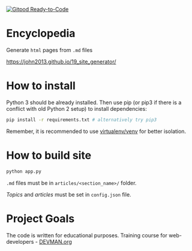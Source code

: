 [![Gitpod Ready-to-Code](https://img.shields.io/badge/Gitpod-Ready--to--Code-blue?logo=gitpod)](https://gitpod.io/#https://github.com/devmanorg/19_site_generator) 

# Encyclopedia

Generate `html` pages from `.md` files

https://john2013.github.io/19_site_generator/

# How to install

Python 3 should be already installed. Then use pip (or pip3 if there is
a conflict with old Python 2 setup) to install dependencies:

```bash
pip install -r requirements.txt # alternatively try pip3
```

Remember, it is recommended to use [virtualenv/venv](https://devman.org/encyclopedia/pip/pip_virtualenv/) for better isolation.



# How to build site

```bash
python app.py
```

`.md` files must be in `articles/<section_name>/` folder.

*Topics* and *articles* must be set in `config.json` file.

# Project Goals

The code is written for educational purposes. Training course for web-developers - [DEVMAN.org](https://devman.org)
